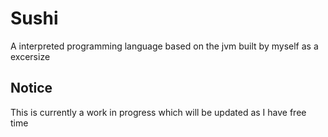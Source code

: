 # Sushi

A interpreted programming language based on the jvm built by myself as a excersize

## Notice

This is currently a work in progress which will be updated as I have free time